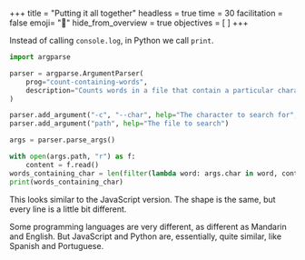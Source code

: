+++
title = "Putting it all together"
headless = true
time = 30
facilitation = false
emoji= "📖"
hide_from_overview = true
objectives = [
]
+++

Instead of calling `console.log`, in Python we call `print`.

```python
import argparse

parser = argparse.ArgumentParser(
    prog="count-containing-words",
    description="Counts words in a file that contain a particular character",
)

parser.add_argument("-c", "--char", help="The character to search for", default="-")
parser.add_argument("path", help="The file to search")

args = parser.parse_args()

with open(args.path, "r") as f:
    content = f.read()
words_containing_char = len(filter(lambda word: args.char in word, content.split(" ")))
print(words_containing_char)
```

This looks similar to the JavaScript version. The shape is the same, but every line is a little bit different.

Some programming languages are very different, as different as Mandarin and English. But JavaScript and Python are, essentially, quite similar, like Spanish and Portuguese.
